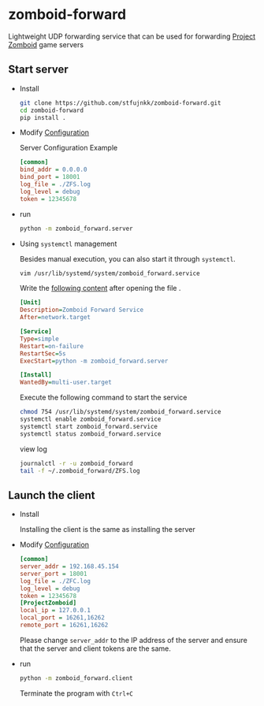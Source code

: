# zomboid-forward
Lightweight UDP forwarding service that can be used for forwarding [Project Zomboid](https://pzwiki.net/wiki/Main_Page) game servers

## Start server

- Install

  ```bash
  git clone https://github.com/stfujnkk/zomboid-forward.git
  cd zomboid-forward
  pip install .
  ```

  

- Modify [Configuration](./server.ini)

  Server Configuration Example

  ```ini
  [common]
  bind_addr = 0.0.0.0
  bind_port = 18001
  log_file = ./ZFS.log
  log_level = debug
  token = 12345678
  ```

- run

  ```bash
  python -m zomboid_forward.server
  ```

- Using `systemctl` management

  Besides manual execution, you can also start it through `systemctl`.

  ```bash
  vim /usr/lib/systemd/system/zomboid_forward.service
  ```

  Write the [following content](./systemd/zomboid_forward.service) after opening the file .
  
  ```ini
  [Unit]
  Description=Zomboid Forward Service
  After=network.target
  
  [Service]
  Type=simple
  Restart=on-failure
  RestartSec=5s
  ExecStart=python -m zomboid_forward.server
  
  [Install]
  WantedBy=multi-user.target
  ```
  
  Execute the following command to start the service
  
  ```bash
  chmod 754 /usr/lib/systemd/system/zomboid_forward.service
  systemctl enable zomboid_forward.service
  systemctl start zomboid_forward.service
  systemctl status zomboid_forward.service
  ```
  
  view log
  
  ```bash
  journalctl -r -u zomboid_forward
  tail -f ~/.zomboid_forward/ZFS.log
  ```

## Launch the client

- Install

  Installing the client is the same as installing the server

- Modify [Configuration](./client.ini)

  ```ini
  [common]
  server_addr = 192.168.45.154
  server_port = 18001
  log_file = ./ZFC.log
  log_level = debug
  token = 12345678
  [ProjectZomboid]
  local_ip = 127.0.0.1
  local_port = 16261,16262
  remote_port = 16261,16262
  ```

  Please change `server_addr` to the IP address of the server and ensure that the server and client tokens are the same.

- run

  ```bash
  python -m zomboid_forward.client
  ```
  
  Terminate the program with `Ctrl+C`




